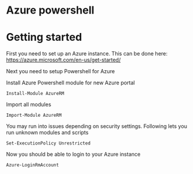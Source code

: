 # Azure powershell

# Getting started

First you need to set up an Azure instance. This can be done here:
https://azure.microsoft.com/en-us/get-started/

Next you need to setup Powershell for Azure

Install Azure Powershell module for new Azure portal

    Install-Module AzureRM
  
Import all modules

    Import-Module AzureRM

You may run into issues depending on security settings. Following lets you run unknown modules and scripts

    Set-ExecutionPolicy Unrestricted
  
Now you should be able to login to your Azure instance

    Azure-LoginRmAccount
